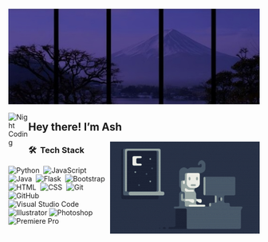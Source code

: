   <p><img src="https://github.com/Ashshiddqi/Ashshiddqi/blob/main/Banner.png" alt="Ash banner"></p>
<p><img alt="Night Coding" src="./assets/Hand%20Wave.gif" width="40" align="left"></p><h2>Hey there! I’m Ash</h2><p></p>
<img alt="Night Coding" src="https://raw.githubusercontent.com/AVS1508/AVS1508/master/assets/Night-Coding.gif" align="right">
<h3 id="-tech-stack">🛠 &nbsp;Tech Stack</h3>
<p><img src="https://img.shields.io/badge/-Python-05122A?style=flat&amp;logo=python" alt="Python">&nbsp;
<img src="https://img.shields.io/badge/-JavaScript-05122A?style=flat&amp;logo=javascript" alt="JavaScript">&nbsp;
<img src="https://img.shields.io/badge/-Java-05122A?style=flat&amp;logo=Java&amp;logoColor=FFA518" alt="Java">&nbsp;
<img src="https://img.shields.io/badge/-Flask-05122A?style=flat&amp;logo=flask" alt="Flask">&nbsp;
<img src="https://img.shields.io/badge/-Bootstrap-05122A?style=flat&amp;logo=bootstrap&amp;logoColor=563D7C" alt="Bootstrap"><br>
<img src="https://img.shields.io/badge/-HTML-05122A?style=flat&amp;logo=HTML5" alt="HTML">&nbsp;
<img src="https://img.shields.io/badge/-CSS-05122A?style=flat&amp;logo=CSS3&amp;logoColor=1572B6" alt="CSS">&nbsp;
<img src="https://img.shields.io/badge/-Git-05122A?style=flat&amp;logo=git" alt="Git">&nbsp;
<img src="https://img.shields.io/badge/-GitHub-05122A?style=flat&amp;logo=github" alt="GitHub">&nbsp;
<img src="https://img.shields.io/badge/Visual%20Studio%20Code-05122A?style=flat&logo=data:image/svg+xml;base64,PHN2ZyBmaWxsPSIjMDA3QUNDIiB4bWxucz0iaHR0cDovL3d3dy53My5vcmcvMjAwMC9zdmciIHdpZHRoPSIyNCIgaGVpZ2h0PSIyNCI+PHBhdGggZD0iTTIgMTJsOS05djE4bC05LTl6bTEyLTEwbDgtNXYyMWwtOC01LTggNCAxNiAxMi0xNiAxMnoiLz48L3N2Zz4=" alt="Visual Studio Code">
<img src="https://img.shields.io/badge/Illustrator-FF9A00?style=flat&logo=data:image/svg+xml;base64,PHN2ZyBmaWxsPSIjRkY5QTAwIiB4bWxucz0iaHR0cDovL3d3dy53My5vcmcvMjAwMC9zdmciIHZpZXdCb3g9IjAgMCAyNCAyNCI+PHRleHQgeD0iNCIgeT0iMTciIGZvbnQtc2l6ZT0iMTIiIGZpbGw9IndoaXRlIiBmb250LWZhbWlseT0iQXJpYWwiPklBPC90ZXh0Pjwvc3ZnPg==" alt="Illustrator">
<img src="https://img.shields.io/badge/Photoshop-31A8FF?style=flat&logo=data:image/svg+xml;base64,PHN2ZyBmaWxsPSIjMzFBOEZGIiB4bWxucz0iaHR0cDovL3d3dy53My5vcmcvMjAwMC9zdmciIHZpZXdCb3g9IjAgMCAyNCAyNCI+PHRleHQgeD0iMiIgeT0iMTciIGZvbnQtc2l6ZT0iMTIiIGZpbGw9IndoaXRlIiBmb250LWZhbWlseT0iQXJpYWwiPlBTPC90ZXh0Pjwvc3ZnPg==" alt="Photoshop">
<img src="https://img.shields.io/badge/Premiere%20Pro-9999FF?style=flat&logo=data:image/svg+xml;base64,PHN2ZyBmaWxsPSIjOTk5OUZGIiB4bWxucz0iaHR0cDovL3d3dy53My5vcmcvMjAwMC9zdmciIHZpZXdCb3g9IjAgMCAyNCAyNCI+PHRleHQgeD0iMSIgeT0iMTciIGZvbnQtc2l6ZT0iMTIiIGZpbGw9IndoaXRlIiBmb250LWZhbWlseT0iQXJpYWwiPlBSPC90ZXh0Pjwvc3ZnPg==" alt="Premiere Pro">



